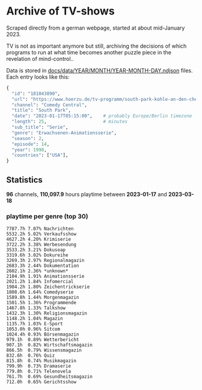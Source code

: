 # Archive of TV-shows

Scraped directly from a german webpage, started at about mid-January 2023.

TV is not as important anymore but still, archiving the decisions of which programs to run at what time
becomes another puzzle piece in the revelation of mind-control.. 

Data is stored in [docs/data/YEAR/MONTH/YEAR-MONTH-DAY.ndjson](docs/data/) files. 
Each entry looks like this:

```python
{
  "id": "181043890", 
  "url": "https://www.hoerzu.de/tv-programm/south-park-kohle-an-den-chefkoch/bid_181043890/", 
  "channel": "Comedy Central", 
  "title": "South Park", 
  "date": "2023-01-17T05:15:00",    # probably Europe/Berlin timezone 
  "length": 25,                     # minutes 
  "sub_title": "Serie", 
  "genre": "Erwachsenen-Animationsserie", 
  "season": 2, 
  "episode": 14, 
  "year": 1998, 
  "countries": ["USA"],
}
```

## Statistics

**96** channels, **110,097.9** hours playtime between **2023-01-17** and **2023-03-18**


### playtime per genre (top 30)

    7787.7h 7.07% Nachrichten
    5532.2h 5.02% Verkaufsshow
    4627.2h 4.20% Krimiserie
    3722.2h 3.38% Werbesendung
    3533.2h 3.21% Dokusoap
    3319.6h 3.02% Dokureihe
    3269.3h 2.97% Regionalmagazin
    2683.3h 2.44% Dokumentation
    2602.1h 2.36% *unknown*
    2104.9h 1.91% Animationsserie
    2021.2h 1.84% Infomercial
    1984.2h 1.80% Zeichentrickserie
    1808.6h 1.64% Comedyserie
    1589.8h 1.44% Morgenmagazin
    1501.5h 1.36% Programmende
    1467.8h 1.33% Talkshow
    1432.3h 1.30% Religionsmagazin
    1148.2h 1.04% Magazin
    1135.7h 1.03% E-Sport
    1053.0h 0.96% Sitcom
    1024.4h 0.93% Börsenmagazin
    979.1h  0.89% Wetterbericht
    907.1h  0.82% Wirtschaftsmagazin
    866.5h  0.79% Wissensmagazin
    832.6h  0.76% Quiz
    815.8h  0.74% Musikmagazin
    799.9h  0.73% Dramaserie
    779.8h  0.71% Telenovela
    761.7h  0.69% Gesundheitsmagazin
    712.0h  0.65% Gerichtsshow
